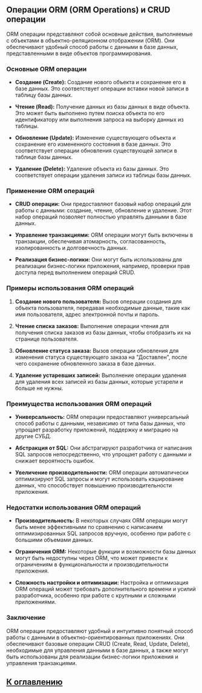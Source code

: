 ## Операции ORM (ORM Operations) и CRUD операции

ORM операции представляют собой основные действия, выполняемые с объектами в объектно-реляционном отображении (ORM). Они обеспечивают удобный способ работы с данными в базе данных, представленными в виде объектов программирования.

### Основные ORM операции

- **Создание (Create):** Создание нового объекта и сохранение его в базе данных. Это соответствует операции вставки новой записи в таблицу базы данных.

- **Чтение (Read):** Получение данных из базы данных в виде объекта. Это может быть выполнено путем поиска объекта по его идентификатору или выполнения запроса на выборку данных из таблицы.

- **Обновление (Update):** Изменение существующего объекта и сохранение его измененного состояния в базе данных. Это соответствует операции обновления существующей записи в таблице базы данных.

- **Удаление (Delete):** Удаление объекта из базы данных. Это соответствует операции удаления записи из таблицы базы данных.

### Применение ORM операций

- **CRUD операции:** Они предоставляют базовый набор операций для работы с данными: создание, чтение, обновление и удаление. Этот набор операций позволяет полностью управлять данными в базе данных.

- **Управление транзакциями:** ORM операции могут быть включены в транзакции, обеспечивая атомарность, согласованность, изолированность и долговечность данных.

- **Реализация бизнес-логики:** Они могут быть использованы для реализации бизнес-логики приложения, например, проверки прав доступа перед выполнением операций CRUD.

### Примеры использования ORM операций

1. **Создание нового пользователя:** Вызов операции создания для объекта пользователя, передавая необходимые данные, такие как имя пользователя, адрес электронной почты и пароль.

2. **Чтение списка заказов:** Выполнение операции чтения для получения списка заказов из базы данных, чтобы отобразить их на странице пользователя.

3. **Обновление статуса заказа:** Вызов операции обновления для изменения статуса существующего заказа на "Доставлен", после чего сохранение обновленного заказа в базе данных.

4. **Удаление устаревших записей:** Выполнение операции удаления для удаления всех записей из базы данных, которые устарели и больше не нужны.

### Преимущества использования ORM операций

- **Универсальность:** ORM операции предоставляют универсальный способ работы с данными, независимо от типа базы данных, что упрощает разработку приложений, поддержку и миграцию на другие СУБД.

- **Абстракция от SQL:** Они абстрагируют разработчика от написания SQL запросов непосредственно, что упрощает работу с данными и снижает вероятность ошибок.

- **Увеличение производительности:** ORM операции автоматически оптимизируют SQL запросы и могут использовать кэширование данных, что способствует повышению производительности приложения.

### Недостатки использования ORM операций

- **Производительность:** В некоторых случаях ORM операции могут быть менее эффективными по сравнению с написанием оптимизированных SQL запросов вручную, особенно при работе с большими объемами данных.

- **Ограничения ORM:** Некоторые функции и возможности базы данных могут быть недоступны через ORM, что может привести к ограничениям в функциональности и производительности приложения.

- **Сложность настройки и оптимизации:** Настройка и оптимизация ORM операций может требовать дополнительного времени и усилий разработчика, особенно при работе с крупными и сложными приложениями.


### Заключение

ORM операции предоставляют удобный и интуитивно понятный способ работы с данными в объектно-ориентированных приложениях. Они обеспечивают базовые операции CRUD (Create, Read, Update, Delete), необходимые для управления данными в базе данных, а также могут быть использованы для реализации бизнес-логики приложения и управления транзакциями.


## [К оглавлению](../references.md)